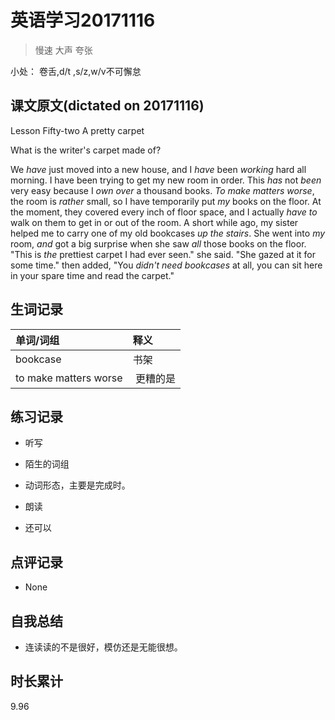# 英语学习20171116

> 慢速 大声 夸张

小处： 卷舌,d/t ,s/z,w/v不可懈怠

## 课文原文(dictated on 20171116)

Lesson Fifty-two  A pretty carpet

What is the writer's carpet made of?

We _have_ just moved into a new house, and I _have_ been _working_ hard all morning.
I have been trying to get my new room in order.
This _has_ not _been_ very easy because I _own_ _over_ a thousand books.
_To make matters worse_, the room is _rather_ small, so I have temporarily put _my_ books on the floor.
At the moment, they covered every inch of floor space, and I actually _have to_ walk on them to get in or out of the room.
A short while ago, my sister helped me to carry one of my old bookcases _up the stairs_.
She went into _my_ room, _and_ got a big surprise when she saw _all_ those books on the floor.
"This is _the_ prettiest carpet I had ever seen." she said.
"She gazed at it for some time." then added,
"You _didn't need bookcases_ at all, you can sit here in your spare time and read the carpet."


## 生词记录
| 单词/词组 | 释义   |
| :---- | :--- |
| bookcase | 书架|
| to make matters worse |  更糟的是 |

## 练习记录
* 听写
 * 陌生的词组
 * 动词形态，主要是完成时。

* 朗读
 * 还可以

## 点评记录
* None

## 自我总结
* 连读读的不是很好，模仿还是无能很想。

## 时长累计
9.96
